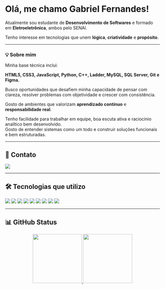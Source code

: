 # Olá, me chamo Gabriel Fernandes!

Atualmente sou estudante de **Desenvolvimento de Softwares** e formado em **Eletroeletrônica**, ambos pelo SENAI.

Tenho interesse em tecnologias que unem **lógica**, **criatividade** e **propósito**.

---

### 💡 Sobre mim

Minha base técnica inclui:

**HTML5, CSS3, JavaScript, Python, C++, Ladder, MySQL, SQL Server, Git e Figma.**

Busco oportunidades que desafiem minha capacidade de pensar com clareza, resolver problemas com objetividade e crescer com consistência.

Gosto de ambientes que valorizam **aprendizado contínuo** e **responsabilidade real**.

Tenho facilidade para trabalhar em equipe, boa escuta ativa e raciocínio analítico bem desenvolvido.  
Gosto de entender sistemas como um todo e construir soluções funcionais e bem estruturadas.

---

## 📡 Contato

[![](https://img.shields.io/badge/LinkedIn-0077B5?style=for-the-badge&logo=linkedin&logoColor=white)](https://www.linkedin.com/in/gabriel-fernandes-da-silva-454a0b208?utm_source=share&utm_campaign=share_via&utm_content=profile&utm_medium=android_app)

---

## 🛠️ Tecnologias que utilizo
![](https://img.shields.io/badge/HTML5-E34F26?style=for-the-badge&logo=html5&logoColor=white)
![](https://img.shields.io/badge/CSS3-1572B6?style=for-the-badge&logo=css3&logoColor=white)
![](https://img.shields.io/badge/C++-00599C?style=for-the-badge&logo=c%2B%2B&logoColor=white)
![](https://img.shields.io/badge/Ladder-777BB4?style=for-the-badge&logoColor=white)
![](https://img.shields.io/badge/JavaScript-F7DF1E?style=for-the-badge&logo=javascript&logoColor=black)
![](https://img.shields.io/badge/Python-3776AB?style=for-the-badge&logo=python&logoColor=white)
![](https://img.shields.io/badge/Figma-F24E1E?style=for-the-badge&logo=figma&logoColor=white)
![](https://img.shields.io/badge/Git-F05032?style=for-the-badge&logo=git&logoColor=white)
![](https://img.shields.io/badge/SQL-4B8BBE?style=for-the-badge&logoColor=white)

---

## 📊 GitHub Status
<div align="center">
  <a href="https://github.com/gabriel-wav">
    <img height="160rem" src="https://github-readme-stats-sigma-five.vercel.app/api?username=gabriel-wav&show_icons=true&theme=dracula&title_color=fc036c&text_color=08807b&include_all_commits=true&count_private=true"/>
    <img height="160rem" src="https://github-readme-stats.vercel.app/api/top-langs/?username=gabriel-wav&title_color=f0cdab&text_color=b6d4bb&layout=compact&langs_count=7&theme=dracula"/>
  </a>
</div>
